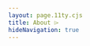```yaml
---
layout: page.11ty.cjs
title: About ⌲
hideNavigation: true
---
```


<iff-base-page view="Intro"></iff-base-page>
